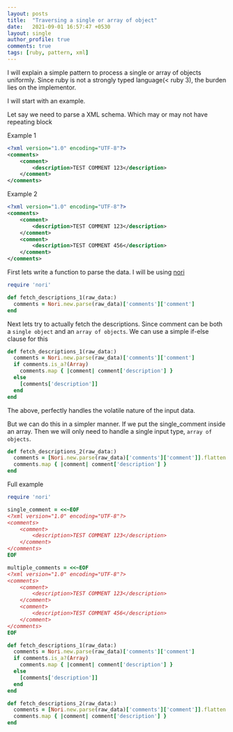 ```yaml
---
layout: posts
title:  "Traversing a single or array of object"
date:   2021-09-01 16:57:47 +0530
layout: single
author_profile: true
comments: true
tags: [ruby, pattern, xml]
---
```

I will explain a simple pattern to process a single or array of objects uniformly. Since ruby is not a strongly typed language(< ruby 3), the burden lies on the implementor.

I will start with an example.

Let say we need to parse a XML schema. Which may or may not have repeating block

Example 1
``` xml
<?xml version="1.0" encoding="UTF-8"?>
<comments>
    <comment>
        <description>TEST COMMENT 123</description>
    </comment>
</comments>
```

Example 2
``` xml
<?xml version="1.0" encoding="UTF-8"?>
<comments>
    <comment>
        <description>TEST COMMENT 123</description>
    </comment>
    <comment>
        <description>TEST COMMENT 456</description>
    </comment>
</comments>
```

First lets write a function to parse the data. I will be using [nori](https://github.com/savonrb/nori)

``` ruby
require 'nori'

def fetch_descriptions_1(raw_data:)
  comments = Nori.new.parse(raw_data)['comments']['comment']
end
```

Next lets try to actually fetch the descriptions. Since comment can be both a `single object` and an `array of objects`. We can use a simple if-else clause for this

``` ruby
def fetch_descriptions_1(raw_data:)
  comments = Nori.new.parse(raw_data)['comments']['comment']
  if comments.is_a?(Array)
    comments.map { |comment| comment['description'] }
  else
    [comments['description']]
  end
end
```

The above, perfectly handles the volatile nature of the input data.

But we can do this in a simpler manner. If we put the single_comment inside an array. Then we will only need to handle a single input type, `array of objects`.

``` ruby
def fetch_descriptions_2(raw_data:)
  comments = [Nori.new.parse(raw_data)['comments']['comment']].flatten
  comments.map { |comment| comment['description'] }
end
```


Full example

``` ruby
require 'nori'

single_comment = <<~EOF
<?xml version="1.0" encoding="UTF-8"?>
<comments>
    <comment>
        <description>TEST COMMENT 123</description>
    </comment>
</comments>
EOF

multiple_comments = <<~EOF
<?xml version="1.0" encoding="UTF-8"?>
<comments>
    <comment>
        <description>TEST COMMENT 123</description>
    </comment>
    <comment>
        <description>TEST COMMENT 456</description>
    </comment>
</comments>
EOF

def fetch_descriptions_1(raw_data:)
  comments = Nori.new.parse(raw_data)['comments']['comment']
  if comments.is_a?(Array)
    comments.map { |comment| comment['description'] }
  else
    [comments['description']]
  end
end

def fetch_descriptions_2(raw_data:)
  comments = [Nori.new.parse(raw_data)['comments']['comment']].flatten
  comments.map { |comment| comment['description'] }
end
```
